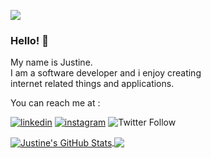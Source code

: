<a target="blank" href="https://profile-counter.glitch.me/JustineXp/count.svg"><img src="https://profile-counter.glitch.me/JustineXp/count.svg" /></a>
### Hello! 👋
My name is Justine.<br>
I am a software developer and i enjoy creating<br>internet related things and applications.

You can reach me at :

[![linkedin](https://img.shields.io/badge/linkedin-%230077B5.svg?&style=for-the-badge&logo=linkedin&logoColor=white)](https://www.linkedin.com/in/sauro-mayaka-a56050180) [![instagram](https://img.shields.io/badge/Instagram-E4405F?style=for-the-badge&logo=instagram&logoColor=white)](https://www.instagram.com/mj.sauro/) ![Twitter Follow](https://img.shields.io/twitter/follow/Developersjoint?logo=twitter&style=for-the-badge)

<!-- [![Anurag's GitHub stats](https://github-readme-stats.vercel.app/api?username=JustineXp)](https://github.com/anuraghazra/github-readme-stats) -->

<a href="https://github.com/JustineXp">
  <img align="center" src="https://github-readme-stats.vercel.app/api?username=JustineXp&show_icons=true&line_height=27&count_private=true&title_color=ffffff&text_color=c9cacc&icon_color=2bbc8a&bg_color=1d1f21" alt="Justine's GitHub Stats" />
</a>


<a href="https://github.com/JustineXp">
  <img align="center" src="https://github-readme-stats.vercel.app/api/top-langs/?username=JustineXp&hide=java,html,tex&title_color=ffffff&text_color=c9cacc&icon_color=2bbc8a&bg_color=1d1f21&langs_count=3" />
</a>







[1]: https://twitter.com/Developersjoint
[2]: https://www.linkedin.com/in/sauro-mayaka-a56050180/

[1.1]: http://i.imgur.com/wWzX9uB.png (twitter icon without padding)
[2.1]: https://raw.githubusercontent.com/MartinHeinz/MartinHeinz/master/linkedin-3-16.png (LinkedIn icon without padding)


